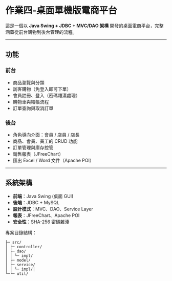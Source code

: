 # 作業四-桌面單機版電商平台

這是一個以 **Java Swing + JDBC + MVC/DAO 架構** 開發的桌面電商平台，完整涵蓋從前台購物到後台管理的流程。

---

## 功能

### 前台
- 商品瀏覽與分類
- 訪客購物（免登入即可下單）
- 會員註冊、登入（密碼雜湊處理）
- 購物車與結帳流程
- 訂單查詢與取消訂單

### 後台
- 角色導向介面：會員 / 店員 / 店長
- 商品、會員、員工的 CRUD 功能
- 訂單管理與庫存控管
- 銷售報表（JFreeChart）
- 匯出 Excel / Word 文件（Apache POI）

---

## 系統架構

- **前端**：Java Swing (桌面 GUI)
- **後端**：JDBC + MySQL
- **設計模式**：MVC、DAO、Service Layer
- **報表**：JFreeChart、Apache POI
- **安全性**：SHA-256 密碼雜湊

專案目錄結構：
```
├─ src/
│ ├─ controller/
│ ├─ dao/
│ │ └─ impl/
│ ├─ model/
│ ├─ service/
│ │ └─ impl/│ 
└─└─ util/
```



